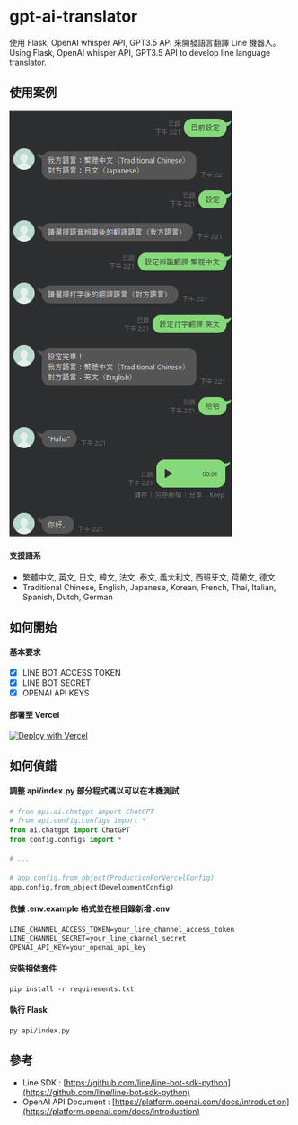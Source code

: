 # gpt-ai-translator

使用 Flask, OpenAI whisper API, GPT3.5 API 來開發語言翻譯 Line 機器人。  
Using Flask, OpenAI whisper API, GPT3.5 API to develop line language translator.

## 使用案例

![Image](data/img/demo.png)

#### 支援語系

- 繁體中文, 英文, 日文, 韓文, 法文, 泰文, 義大利文, 西班牙文, 荷蘭文, 德文
- Traditional Chinese, English, Japanese, Korean, French, Thai, Italian, Spanish, Dutch, German

## 如何開始

#### 基本要求

- [x] LINE BOT ACCESS TOKEN
- [x] LINE BOT SECRET
- [x] OPENAI API KEYS

#### 部署至 Vercel

[![Deploy with Vercel](https://vercel.com/button)](https://vercel.com/new/clone?repository-url=https%3A%2F%2Fgithub.com%2Fcdcd72%2Fgpt-ai-translator&env=LINE_CHANNEL_ACCESS_TOKEN,LINE_CHANNEL_SECRET,OPENAI_API_KEY)

## 如何偵錯

#### 調整 api/index.py 部分程式碼以可以在本機測試

```python
# from api.ai.chatgpt import ChatGPT
# from api.config.configs import *
from ai.chatgpt import ChatGPT
from config.configs import *

# ...

# app.config.from_object(ProductionForVercelConfig)
app.config.from_object(DevelopmentConfig)
```

#### 依據 .env.example 格式並在根目錄新增 .env

    LINE_CHANNEL_ACCESS_TOKEN=your_line_channel_access_token
    LINE_CHANNEL_SECRET=your_line_channel_secret
    OPENAI_API_KEY=your_openai_api_key

#### 安裝相依套件

    pip install -r requirements.txt

#### 執行 Flask

    py api/index.py

## 參考

- Line SDK : [https://github.com/line/line-bot-sdk-python](https://github.com/line/line-bot-sdk-python)
- OpenAI API Document : [https://platform.openai.com/docs/introduction](https://platform.openai.com/docs/introduction)
